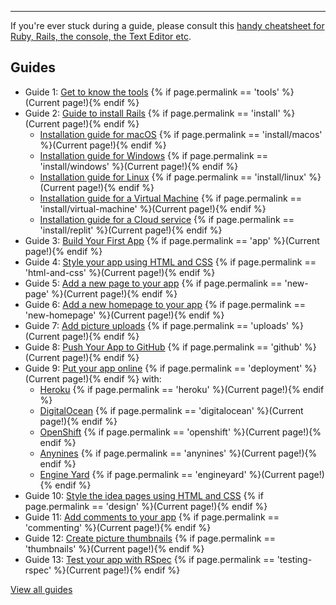 <hr>

If you're ever stuck during a guide, please consult this [handy cheatsheet for Ruby, Rails, the console, the Text Editor etc](http://www.pragtob.info/rails-beginner-cheatsheet/).

## Guides

* Guide 1: [Get to know the tools](/tools) {% if page.permalink == 'tools' %}(Current page!){% endif %}
* Guide 2: [Guide to install Rails](/install) {% if page.permalink == 'install' %}(Current page!){% endif %}
  - [Installation guide for macOS](/install/macos) {% if page.permalink == 'install/macos' %}(Current page!){% endif %}
  - [Installation guide for Windows](/install/windows) {% if page.permalink == 'install/windows' %}(Current page!){% endif %}
  - [Installation guide for Linux](/install/linux) {% if page.permalink == 'install/linux' %}(Current page!){% endif %}
  - [Installation guide for a Virtual Machine](/install/virtual-machine) {% if page.permalink == 'install/virtual-machine' %}(Current page!){% endif %}
  - [Installation guide for a Cloud service](/install/replit) {% if page.permalink == 'install/replit' %}(Current page!){% endif %}
* Guide 3: [Build Your First App](/app) {% if page.permalink == 'app' %}(Current page!){% endif %}
* Guide 4: [Style your app using HTML and CSS](/html-and-css) {% if page.permalink == 'html-and-css' %}(Current page!){% endif %}
* Guide 5: [Add a new page to your app](/new-page) {% if page.permalink == 'new-page' %}(Current page!){% endif %}
* Guide 6: [Add a new homepage to your app](/new-homepage) {% if page.permalink == 'new-homepage' %}(Current page!){% endif %}
* Guide 7: [Add picture uploads](/uploads) {% if page.permalink == 'uploads' %}(Current page!){% endif %}
* Guide 8: [Push Your App to GitHub](/github) {% if page.permalink == 'github' %}(Current page!){% endif %}
* Guide 9: [Put your app online](/deployment) {% if page.permalink == 'deployment' %}(Current page!){% endif %} with:
  - [Heroku](/heroku) {% if page.permalink == 'heroku' %}(Current page!){% endif %}
  - [DigitalOcean](/digitalocean) {% if page.permalink == 'digitalocean' %}(Current page!){% endif %}
  - [OpenShift](/openshift) {% if page.permalink == 'openshift' %}(Current page!){% endif %}
  - [Anynines](/anynines) {% if page.permalink == 'anynines' %}(Current page!){% endif %}
  - [Engine Yard](/engineyard) {% if page.permalink == 'engineyard' %}(Current page!){% endif %}
* Guide 10: [Style the idea pages using HTML and CSS](/design) {% if page.permalink == 'design' %}(Current page!){% endif %}
* Guide 11: [Add comments to your app](/commenting) {% if page.permalink == 'commenting' %}(Current page!){% endif %}
* Guide 12: [Create picture thumbnails](/thumbnails) {% if page.permalink == 'thumbnails' %}(Current page!){% endif %}
* Guide 13: [Test your app with RSpec](/testing-rspec) {% if page.permalink == 'testing-rspec' %}(Current page!){% endif %}

[View all guides](/)
